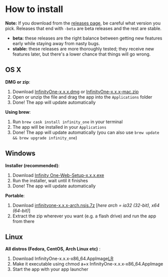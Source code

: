 # How to install

**Note:** If you download from the [releases page](https://github.com/infinityoneframework/infinityone-electron/releases), be careful what version you pick. Releases that end with `-beta` are beta releases and the rest are stable.
- **beta:** these releases are the right balance between getting new features early while staying away from nasty bugs.
- **stable:** these releases are more thoroughly tested; they receive new features later, but there's a lower chance that things will go wrong.

[LR]: https://github.com/infinityoneframework/infinityone-electron/releases

## OS X

**DMG or zip**:

1. Download [InfinityOne-x.x.x.dmg][LR] or [InfinityOne-x.x.x-mac.zip][LR]
2. Open or unzip the file and drag the app into the `Applications` folder
3. Done! The app will update automatically

**Using brew**:

1. Run `brew cask install infinity_one` in your terminal
2. The app will be installed in your `Applications`
3. Done! The app will update automatically (you can also use `brew update && brew upgrade infinity_one`)

## Windows

**Installer (recommended)**:

1. Download [Infinity One-Web-Setup-x.x.x.exe][LR]
2. Run the installer, wait until it finishes
3. Done! The app will update automatically

**Portable**:

1. Download [infinityone-x.x.x-arch.nsis.7z][LR]  [*here arch = ia32 (32-bit), x64 (64-bit)*]
2. Extract the zip wherever you want (e.g. a flash drive) and run the app from there

## Linux

**All distros (Fedora, CentOS, Arch Linux etc)** :
1. Download InfinityOne-x.x.x-x86_64.AppImage[LR]
2. Make it executable using chmod a+x InfinityOne-x.x.x-x86_64.AppImage
3. Start the app with your app launcher
